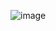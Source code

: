 ![image](https://user-images.githubusercontent.com/46294011/211548651-6d924d1c-3820-48c8-803c-3cf1d7e8a9a2.png)
